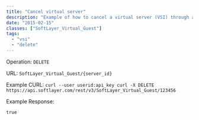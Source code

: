 ```yaml
---
title: "Cancel virtual server"
description: "Example of how to cancel a virtual server (VSI) through a DELETE API operation"
date: "2015-02-15"
classes: ["SoftLayer_Virtual_Guest"]
tags:
  - "vsi"
  - "delete"
---
```


Operation: `DELETE`

URL: `SoftLayer_Virtual_Guest/{server_id}`

Example CURL: `curl --user userid:api_key curl -X DELETE
https://api.softlayer.com/rest/v3/SoftLayer_Virtual_Guest/123456`


Example Response:
```
true
```
